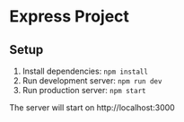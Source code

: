 # Express Project

## Setup
1. Install dependencies: `npm install`
2. Run development server: `npm run dev`
3. Run production server: `npm start`

The server will start on http://localhost:3000